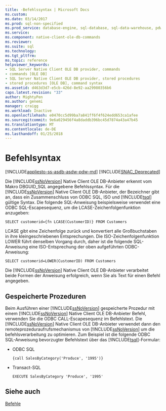 ```yaml
---
title: -Befehlssyntax | Microsoft Docs
ms.custom: 
ms.date: 03/14/2017
ms.prod: sql-non-specified
ms.prod_service: database-engine, sql-database, sql-data-warehouse, pdw
ms.service: 
ms.component: native-client-ole-db-commands
ms.reviewer: 
ms.suite: sql
ms.technology: 
ms.tgt_pltfrm: 
ms.topic: reference
helpviewer_keywords:
- SQL Server Native Client OLE DB provider, commands
- commands [OLE DB]
- SQL Server Native Client OLE DB provider, stored procedures
- stored procedures [OLE DB], command syntax
ms.assetid: d463d3d7-e5cb-426d-8e92-aa29980356b6
caps.latest.revision: "33"
author: MightyPen
ms.author: genemi
manager: craigg
ms.workload: Inactive
ms.openlocfilehash: e0470cc5d99ba7a841ff6f4f624edd653ca1afee
ms.sourcegitcommit: 9e6a029456f4a8daddb396bc45d7874a43a47b45
ms.translationtype: MT
ms.contentlocale: de-DE
ms.lasthandoff: 01/25/2018
---
```

# <a name="command-syntax"></a>Befehlsyntax
[!INCLUDE[appliesto-ss-asdb-asdw-pdw-md](../../includes/appliesto-ss-asdb-asdw-pdw-md.md)]
[!INCLUDE[SNAC_Deprecated](../../includes/snac-deprecated.md)]

  Die [!INCLUDE[ssNoVersion](../../includes/ssnoversion-md.md)] Native Client OLE DB-Anbieter erkennt vom Makro DBGUID_SQL angegebene Befehlssyntax. Für die [!INCLUDE[ssNoVersion](../../includes/ssnoversion-md.md)] Native Client OLE DB-Anbieter, der Bezeichner gibt an, dass ein Zusammenschluss von ODBC SQL, ISO und [!INCLUDE[tsql](../../includes/tsql-md.md)] gültige Syntax. Die folgende SQL-Anweisung beispielsweise verwendet eine ODBC SQL-Escapesequenz, um die LCASE-Zeichenfolgenfunktion anzugeben:  
  
```  
SELECT customerid={fn LCASE(CustomerID)} FROM Customers  
```  
  
 LCASE gibt eine Zeichenfolge zurück und konvertiert alle Großbuchstaben in ihre kleingeschriebenen Entsprechungen. Die ISO-Zeichenfolgenfunktion LOWER führt denselben Vorgang durch, daher ist die folgende SQL-Anweisung eine ISO-Entsprechung der oben aufgeführten ODBC-Anweisung:  
  
```  
SELECT customerid=LOWER(CustomerID) FROM Customers  
```  
  
 Die [!INCLUDE[ssNoVersion](../../includes/ssnoversion-md.md)] Native Client OLE DB-Anbieter verarbeitet beide Formen der Anweisung erfolgreich, wenn Sie als Text für einen Befehl angegeben.  
  
## <a name="stored-procedures"></a>Gespeicherte Prozeduren  
 Beim Ausführen einer [!INCLUDE[ssNoVersion](../../includes/ssnoversion-md.md)] gespeicherte Prozedur mit einem [!INCLUDE[ssNoVersion](../../includes/ssnoversion-md.md)] Native Client OLE DB-Anbieter Befehl, verwenden Sie die ODBC CALL-Escapesequenz im Befehlstext. Die [!INCLUDE[ssNoVersion](../../includes/ssnoversion-md.md)] Native Client OLE DB-Anbieter verwendet dann den remoteprozeduraufrufsmechanismus von [!INCLUDE[ssNoVersion](../../includes/ssnoversion-md.md)] um die befehlsverarbeitung zu optimieren. Zum Beispiel ist die folgende ODBC SQL-Anweisung bevorzugter Befehlstext über das [!INCLUDE[tsql](../../includes/tsql-md.md)]-Formular:  
  
-   ODBC SQL  
  
    ```  
    {call SalesByCategory('Produce', '1995')}  
    ```  
  
-   Transact-SQL  
  
    ```  
    EXECUTE SalesByCategory 'Produce', '1995'  
    ```  
  
## <a name="see-also"></a>Siehe auch  
 [Befehle](../../relational-databases/native-client-ole-db-commands/commands.md)  
  
  
